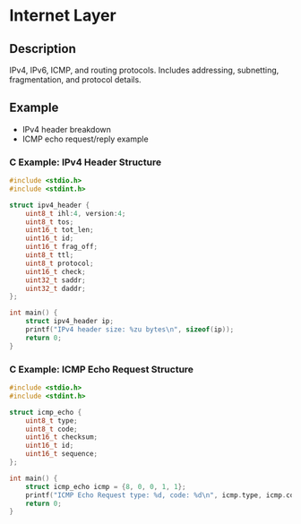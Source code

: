 # Internet Layer

## Description
IPv4, IPv6, ICMP, and routing protocols. Includes addressing, subnetting, fragmentation, and protocol details.

## Example
- IPv4 header breakdown
- ICMP echo request/reply example

### C Example: IPv4 Header Structure
```c
#include <stdio.h>
#include <stdint.h>

struct ipv4_header {
    uint8_t ihl:4, version:4;
    uint8_t tos;
    uint16_t tot_len;
    uint16_t id;
    uint16_t frag_off;
    uint8_t ttl;
    uint8_t protocol;
    uint16_t check;
    uint32_t saddr;
    uint32_t daddr;
};

int main() {
    struct ipv4_header ip;
    printf("IPv4 header size: %zu bytes\n", sizeof(ip));
    return 0;
}
```

### C Example: ICMP Echo Request Structure
```c
#include <stdio.h>
#include <stdint.h>

struct icmp_echo {
    uint8_t type;
    uint8_t code;
    uint16_t checksum;
    uint16_t id;
    uint16_t sequence;
};

int main() {
    struct icmp_echo icmp = {8, 0, 0, 1, 1};
    printf("ICMP Echo Request type: %d, code: %d\n", icmp.type, icmp.code);
    return 0;
}
```
